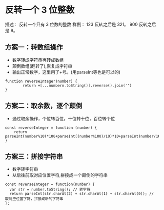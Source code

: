 # 反转一个 3 位整数

>
描述：
反转一个只有 3 位数的整数
样例：
123 反转之后是 321。 900 反转之后是 9。

## 方案一：转数组操作

- 数字转成字符串再转成数组
- 颠倒数组(翻转了),恢复成字符串
- 输出正常数字，这里用了+号。(用parseInt等也是可以的)

```
function reverseInteger(number) {
		return +[...numbern.toString()].reverse().join('')
}
```

## 方案二：取余数，逐个颠倒

- 通过取余操作，个位转百位，十位转十位，百位转个位

```
const reverseInteger = function (number) {
    return parseInt(number%10)*100+parseInt((number%100)/10)*10+parseInt(number/100)*1
}
```




## 方案三：拼接字符串

- 数字转字符串
- 从后往前取对应位置字符,拼接成一个颠倒的字符串

```
const reverseInteger = function(number) {
  var str = number.toString(); // 转字符
  return parseInt(str.charAt(2) + str.charAt(1) + str.charAt(0)); // 取对应位置字符，拼接成新的字符串
};
```




